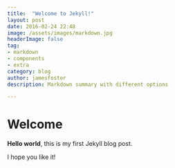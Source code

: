 ```yaml
---
title:  "Welcome to Jekyll!"
layout: post
date: 2016-02-24 22:48
image: /assets/images/markdown.jpg
headerImage: false
tag:
- markdown
- components
- extra
category: blog
author: jamesfoster
description: Markdown summary with different options

---
```


# Welcome

**Hello world**, this is my first Jekyll blog post.

I hope you like it!
